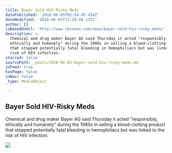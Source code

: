 ```yaml
---
title: Bayer Sold HIV-Risky Meds
datePublished: '2016-06-05T02:54:45.454Z'
dateModified: '2016-06-03T17:29:46.135Z'
author: []
isBasedOnUrl: 'http://www.cbsnews.com/news/bayer-sold-hiv-risky-meds/'
description: >-
  Chemical and drug maker Bayer AG said Thursday it acted "responsibly,
  ethically and humanely" during the 1980s in selling a blood-clotting product
  that stopped potentially fatal bleeding in hemophiliacs but was linked to the
  risk of HIV infection.
starred: false
sourcePath: _posts/2016-06-05-bayer-sold-hiv-risky-meds.md
inFeed: true
hasPage: false
inNav: false
_type: MediaObject

---
```

<article style=""><h1>Bayer Sold HIV-Risky Meds</h1><p>Chemical and drug maker Bayer AG said Thursday it acted "responsibly, ethically and humanely" during the 1980s in selling a blood-clotting product that stopped potentially fatal bleeding in hemophiliacs but was linked to the risk of HIV infection.</p><img src="http://cbsnews2.cbsistatic.com/hub/i/r/2003/03/07/cccffe3c-a642-11e2-a3f0-029118418759/thumbnail/1200x630/8e83d6319a0bfd25d5b6be26c1ad7c3b/image543234x.jpg" /></article>